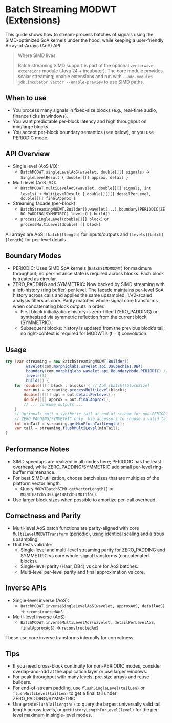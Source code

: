 # Batch Streaming MODWT (Extensions)

This guide shows how to stream-process batches of signals using the SIMD-optimized SoA kernels under the hood, while keeping a user-friendly Array-of-Arrays (AoS) API.

> Where SIMD lives
>
> Batch streaming SIMD support is part of the optional `vectorwave-extensions` module (Java 24 + incubator). The core module provides scalar streaming; enable extensions and run with `--add-modules jdk.incubator.vector --enable-preview` to use SIMD paths.

## When to use

- You process many signals in fixed-size blocks (e.g., real-time audio, finance ticks in windows).
- You want predictable per-block latency and high throughput on mid/large blocks.
- You accept per-block boundary semantics (see below), or you use PERIODIC mode.

## API Overview

- Single level (AoS I/O):
  - `BatchMODWT.singleLevelAoS(wavelet, double[][] signals)` -> `SingleLevelResult { double[][] approx, detail }`
- Multi level (AoS I/O):
  - `BatchMODWT.multiLevelAoS(wavelet, double[][] signals, int levels)` -> `MultiLevelResult { double[][][] detailPerLevel, double[][] finalApprox }`
- Streaming facade (per-block):
  - `BatchStreamingMODWT.Builder().wavelet(...).boundary(PERIODIC|ZERO_PADDING|SYMMETRIC).levels(L).build()`
  - `processSingleLevel(double[][] block)` or `processMultiLevel(double[][] block)`

All arrays are AoS: `[batch][length]` for inputs/outputs and `[levels][batch][length]` for per-level details.

## Boundary Modes

- PERIODIC: Uses SIMD SoA kernels (`BatchSIMDMODWT`) for maximum throughput; no per-instance state is required across blocks. Each block is treated as circular.
- ZERO_PADDING and SYMMETRIC: Now backed by SIMD streaming with a left-history (ring buffer) per level. The facade maintains per-level SoA history across calls and applies the same upsampled, 1/√2-scaled analysis filters as core. Parity matches whole-signal core transforms when concatenating block outputs in order.
  - First block initialization: history is zero-filled (ZERO_PADDING) or synthesized via symmetric reflection from the current block (SYMMETRIC).
  - Subsequent blocks: history is updated from the previous block’s tail; no right-context is required for MODWT’s (t − l) convolution.

## Usage

```java
try (var streaming = new BatchStreamingMODWT.Builder()
        .wavelet(com.morphiqlabs.wavelet.api.Daubechies.DB4)
        .boundary(com.morphiqlabs.wavelet.api.BoundaryMode.PERIODIC) // or ZERO_PADDING/SYMMETRIC (SIMD streaming)
        .levels(3)
        .build()) {
    for (double[][] block : blocks) { // AoS [batch][blockSize]
        var out = streaming.processMultiLevel(block);
        double[][][] dpl = out.detailPerLevel();
        double[][] approx = out.finalApprox();
        // ... consume outputs ...
    }
    // Optional: emit a synthetic tail at end-of-stream for non-PERIODIC
    // ZERO_PADDING/SYMMETRIC only. Use accessors to choose a valid tail length:
    int minTail = streaming.getMinFlushTailLength();
    var tail = streaming.flushMultiLevel(minTail);
}
```

## Performance Notes

- SIMD speedups are realized in all modes here; PERIODIC has the least overhead, while ZERO_PADDING/SYMMETRIC add small per-level ring-buffer maintenance.
- For best SIMD utilization, choose batch sizes that are multiples of the platform vector length:
  - Query `MODWTBatchSIMD.getVectorLength()` or `MODWTBatchSIMD.getBatchSIMDInfo()`.
- Use larger block sizes when possible to amortize per-call overhead.

## Correctness and Parity

- Multi-level AoS batch functions are parity-aligned with core `MultiLevelMODWTTransform` (periodic), using identical scaling and à trous upsampling.
- Unit tests validate:
  - Single-level and multi-level streaming parity for ZERO_PADDING and SYMMETRIC vs core whole-signal transforms (concatenated blocks).
  - Single-level parity (Haar, DB4) vs core for AoS batches.
  - Multi-level per-level parity and final approximation vs core.

## Inverse APIs

- Single-level inverse (AoS):
  - `BatchMODWT.inverseSingleLevelAoS(wavelet, approxAoS, detailAoS)` -> `reconstructedAoS`
- Multi-level inverse (AoS):
  - `BatchMODWT.inverseMultiLevelAoS(wavelet, detailPerLevelAoS, finalApproxAoS)` -> `reconstructedAoS`

These use core inverse transforms internally for correctness.

## Tips

- If you need cross-block continuity for non-PERIODIC modes, consider overlap-and-add at the application layer or use larger windows.
- For peak throughput with many levels, pre-size arrays and reuse builders.
- For end-of-stream padding, use `flushSingleLevel(tailLen)` or `flushMultiLevel(tailLen)` to get a final tail under ZERO_PADDING/SYMMETRIC.
- Use `getMinFlushTailLength()` to query the largest universally valid tail length across levels, or
  `getHistoryLengthForLevel(level)` for the per-level maximum in single-level modes.
